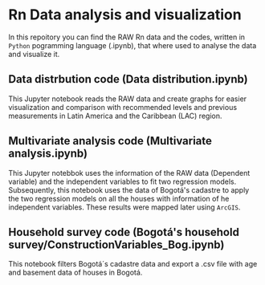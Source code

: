 # Rn Data analysis and visualization

In this repoitory you can find the RAW Rn data and the codes, written in `Python` pogramming language (.ipynb), that where used to analyse the data and visualize it.

## Data distrbution code (Data distribution.ipynb)

This Jupyter notebook reads the RAW data and create graphs for easier visualization and comparison with recommended levels and previous measurements in Latin America and the Caribbean (LAC) region.

## Multivariate analysis code (Multivariate analysis.ipynb)

This Jupyter notebbok uses the information of the RAW data (Dependent variable) and the independent variables to fit two regression models. 
</br>
Subsequently, this notebook uses the data of Bogotá's cadastre to apply the two regression models on all the houses with information of he independent variables. These results were mapped later using `ArcGIS`.

## Household survey code (Bogotá's household survey/ConstructionVariables_Bog.ipynb)

This notebook filters Bogotá´s cadastre data and export a .csv file with age and basement data of houses in Bogotá.